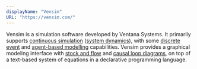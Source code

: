 ```yaml
---
displayName: "Vensim"
URL: "https://vensim.com/"
---
```


Vensim is a simulation software developed by Ventana Systems. It primarily supports [continuous simulation](https://en.wikipedia.org/wiki/Continuous_simulation) ([system dynamics](https://en.wikipedia.org/wiki/System_Dynamics)), with some [discrete event](https://en.wikipedia.org/wiki/Discrete_event_simulation) and [agent-based modelling](https://en.wikipedia.org/wiki/Agent-based_model) capabilities. Vensim provides a graphical modeling interface with [stock and flow](https://en.wikipedia.org/wiki/Stock_and_flow) and [causal loop diagrams](https://en.wikipedia.org/wiki/Causal_loop_diagram), on top of a text-based system of equations in a declarative programming language. 